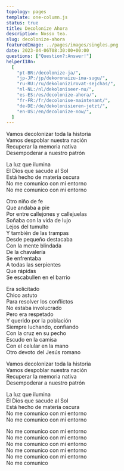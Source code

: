 ```yaml
---
topology: pages
template: one-column.js
status: true
title: Decolonize Ahora
description: Nosso tea.
slug: decolonize-ahora
featuredImage: ../pages/images/singles.png
date: 2023-04-06T08:30:00+00:00
questions: ["Question?:Answer!"]
helperI18n:
  [
    "pt-BR:/decolonize-ja/",
    "jp-JP:/jp/dekoronaizu-ima-sugu/",
    "ru-RU:/ru/dekolonizirovat-sejchas/",
    "nl-NL:/nl/dekoloniseer-nu/",
    "es-ES:/es/decolonize-ahora/",
    "fr-FR:/fr/decolonise-maintenant/",
    "de-DE:/de/dekolonisieren-jetzt/",
    "en-US:/en/decolonize-now/",
  ]
---
```


Vamos decolonizar toda la historia <br />
Vamos despoblar nuestra nación <br />
Recuperar la memoria nativa <br />
Desempoderar a nuestro patrón <br />

La luz que ilumina <br />
El Dios que sacude al Sol <br />
Está hecho de materia oscura <br />
No me comunico con mi entorno <br />
No me comunico con mi entorno <br />

Otro niño de fe <br />
Que andaba a pie <br />
Por entre callejones y callejuelas <br />
Soñaba con la vida de lujo <br />
Lejos del tumulto <br />
Y también de las trampas <br />
Desde pequeño destacaba <br />
Con la mente blindada <br />
De la chavalería <br />
Se enfrentaba <br />
A todas las serpientes <br />
Que rápidas <br />
Se escabullen en el barrio

Era solicitado <br />
Chico astuto <br />
Para resolver los conflictos <br />
No estaba involucrado <br />
Pero era respetado <br />
Y querido por la población <br />
Siempre luchando, confiando <br />
Con la cruz en su pecho <br />
Escudo en la camisa <br />
Con el celular en la mano <br />
Otro devoto del Jesús romano

Vamos decolonizar toda la historia <br />
Vamos despoblar nuestra nación <br />
Recuperar la memoria nativa <br />
Desempoderar a nuestro patrón

La luz que ilumina <br />
El Dios que sacude al Sol <br />
Está hecho de materia oscura <br />
No me comunico con mi entorno <br />
No me comunico con mi entorno

No me comunico con mi entorno <br />
No me comunico con mi entorno <br />
No me comunico con mi entorno <br />
No me comunico con mi entorno <br />
No me comunico con mi entorno <br />
No me comunico
